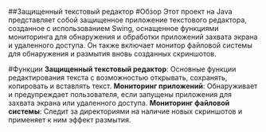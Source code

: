 ##Защищенный текстовый редактор
#Обзор
Этот проект на Java представляет собой защищенное приложение текстового редактора, созданное с использованием Swing, оснащенное функциями мониторинга для обнаружения и обработки приложений захвата экрана и удаленного доступа. Он также включает монитор файловой системы для обнаружения и размытия вновь созданных скриншотов.

#Функции
**Защищенный текстовый редактор**: Основные функции редактирования текста с возможностью открывать, сохранять, копировать и вставлять текст.
**Мониторинг приложений**: Обнаруживает и предупреждает пользователя, если запущены приложения для захвата экрана или удаленного доступа.
**Мониторинг файловой системы**: Следит за директориями на наличие новых скриншотов и применяет к ним эффект размытия.
